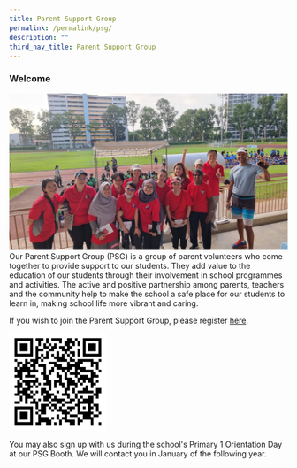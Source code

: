 ```yaml
---
title: Parent Support Group
permalink: /permalink/psg/
description: ""
third_nav_title: Parent Support Group
---
```

### **Welcome**
![](/images/PSG/welcome.jpg)
Our Parent Support Group (PSG) is a group of parent volunteers who come together to provide support to our students. They add value to the education of our students through their involvement in school programmes and activities. The active and positive partnership among parents, teachers and the community help to make the school a safe place for our students to learn in, making school life more vibrant and caring.

If you wish to join the Parent Support Group, please register [here](https://for.edu.sg/pypspsg).


<img src="/images/PSG/psg%20qr%20final.png" style="width:35%"> 


You may also sign up with us during the school's Primary 1 Orientation Day at our PSG Booth. We will contact you in January of the following year.